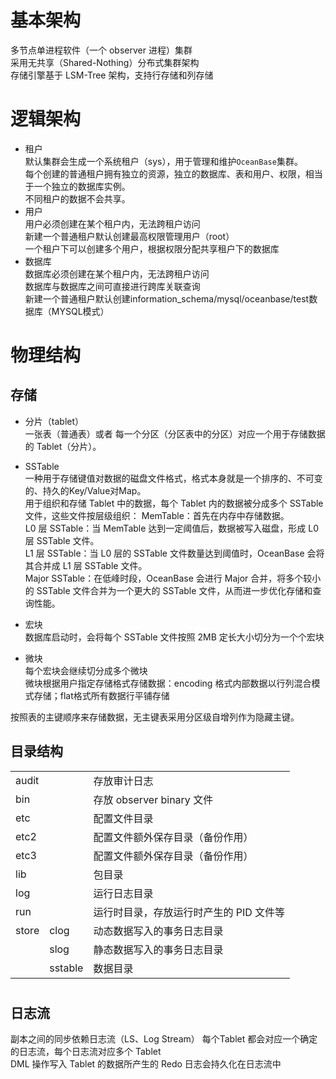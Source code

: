 
# 基本架构
多节点单进程软件（一个 observer 进程）集群     
采用无共享（Shared-Nothing）分布式集群架构     
存储引擎基于 LSM-Tree 架构，支持行存储和列存储    

# 逻辑架构
- 租户       
  默认集群会生成一个系统租户（sys），用于管理和维护`OceanBase`集群。       
  每个创建的普通租户拥有独立的资源，独立的数据库、表和用户、权限，相当于一个独立的数据库实例。         
  不同租户的数据不会共享。     
- 用户     
  用户必须创建在某个租户内，无法跨租户访问        
  新建一个普通租户默认创建最高权限管理用户（root）       
  一个租户下可以创建多个用户，根据权限分配共享租户下的数据库    
- 数据库     
  数据库必须创建在某个租户内，无法跨租户访问          
  数据库与数据库之间可直接进行跨库关联查询     
  新建一个普通租户默认创建information_schema/mysql/oceanbase/test数据库（MYSQL模式）       

# 物理结构

## 存储
- 分片（tablet）    
  一张表（普通表）或者 每一个分区（分区表中的分区）对应一个用于存储数据的 Tablet（分片）。
  
- SSTable  
  一种用于存储键值对数据的磁盘文件格式，格式本身就是一个排序的、不可变的、持久的Key/Value对Map。      
  用于组织和存储 Tablet 中的数据，每个 Tablet 内的数据被分成多个 SSTable 文件，这些文件按层级组织：
  MemTable：首先在内存中存储数据。      
  L0 层 SSTable：当 MemTable 达到一定阈值后，数据被写入磁盘，形成 L0 层 SSTable 文件。     
  L1 层 SSTable：当 L0 层的 SSTable 文件数量达到阈值时，OceanBase 会将其合并成 L1 层 SSTable 文件。     
  Major SSTable：在低峰时段，OceanBase 会进行 Major 合并，将多个较小的 SSTable 文件合并为一个更大的 SSTable 文件，从而进一步优化存储和查询性能。
    
- 宏块     
  数据库启动时，会将每个 SSTable 文件按照 2MB 定长大小切分为一个个宏块
  
- 微块     
  每个宏块会继续切分成多个微块    
  微块根据用户指定存储格式存储数据：encoding 格式内部数据以行列混合模式存储；flat格式所有数据行平铺存储

按照表的主键顺序来存储数据，无主键表采用分区级自增列作为隐藏主键。

## 目录结构
|             |         |                                         |
| ----------- | ------- | --------------------------------------- |
| audit       |         | 存放审计日志                            |
| bin         |         | 存放 observer binary 文件               |
| etc         |         | 配置文件目录                                |
| etc2        |         | 配置文件额外保存目录（备份作用）        |
| etc3        |         | 配置文件额外保存目录（备份作用）        |
| lib         |         | 包目录                                  |
| log         |         | 运行日志目录                            |
| run         |         | 运行时目录，存放运行时产生的 PID 文件等 |
| store       | clog    | 动态数据写入的事务日志目录              |
|             | slog    | 静态数据写入的事务日志目录              |
|             | sstable | 数据目录                                |

# 
## 日志流
副本之间的同步依赖日志流（LS、Log Stream）
每个Tablet 都会对应一个确定的日志流，每个日志流对应多个 Tablet     
DML 操作写入 Tablet 的数据所产生的 Redo 日志会持久化在日志流中
